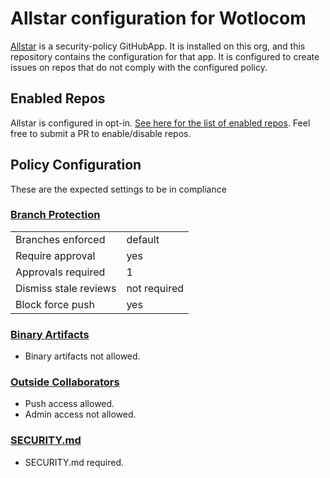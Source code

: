 # Allstar configuration for Wotlocom

[Allstar](https://github.com/ossf/allstar) is a security-policy GitHubApp. It is
installed on this org, and this repository contains the configuration for that app. It
is configured to create issues on repos that do not comply with the configured
policy.

## Enabled Repos

Allstar is configured in opt-in. [See here for the list of enabled repos](allstar.yaml). Feel
free to submit a PR to enable/disable repos.

## Policy Configuration

These are the expected settings to be in compliance

### [Branch Protection](branch_protection.yaml)

|                       |              |
| --------------------- | ------------ |
| Branches enforced     | default      |
| Require approval      | yes          |
| Approvals required    | 1            |
| Dismiss stale reviews | not required |
| Block force push      | yes          |

### [Binary Artifacts](binary_artifacts.yaml)

- Binary artifacts not allowed.

### [Outside Collaborators](outside.yaml)

- Push access allowed.
- Admin access not allowed.

### [SECURITY.md](security.yaml)

- SECURITY.md required.
